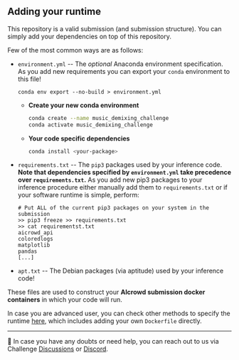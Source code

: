 ## Adding your runtime

This repository is a valid submission (and submission structure). 
You can simply add your dependencies on top of this repository.

Few of the most common ways are as follows:

* `environment.yml` -- The _optional_ Anaconda environment specification. 
    As you add new requirements you can export your `conda` environment to this file!
    ```
    conda env export --no-build > environment.yml
    ```

    * **Create your new conda environment**

        ```sh
        conda create --name music_demixing_challenge
        conda activate music_demixing_challenge
        ```

  * **Your code specific dependencies**
    ```sh
    conda install <your-package>
    ```  


* `requirements.txt` -- The `pip3` packages used by your inference code. **Note that dependencies specified by `environment.yml` take precedence over `requirements.txt`.** As you add new pip3 packages to your inference procedure either manually add them to `requirements.txt` or if your software runtime is simple, perform:
    ```
    # Put ALL of the current pip3 packages on your system in the submission
    >> pip3 freeze >> requirements.txt
    >> cat requirementst.txt
    aicrowd_api
    coloredlogs
    matplotlib
    pandas
    [...]
    ```

* `apt.txt` -- The Debian packages (via aptitude) used by your inference code!

These files are used to construct your **AIcrowd submission docker containers** in which your code will run. 

In case you are advanced user, you can check other methods to specify the runtime [here](https://discourse.aicrowd.com/t/how-to-specify-runtime-environment-for-your-submission/2274), which includes adding your own `Dockerfile` directly.

----

👋 In case you have any doubts or need help, you can reach out to us via Challenge [Discussions](https://www.aicrowd.com/challenges/music-demixing-challenge-ismir-2021/discussion) or [Discord](https://discord.gg/fNRrSvZkry).
